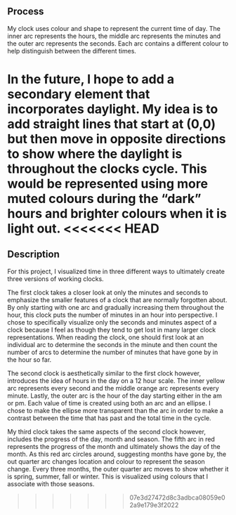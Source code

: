 ## Process

My clock uses colour and shape to represent the current time of day. The inner arc represents the hours, the middle arc represents the minutes and the outer arc represents the seconds. Each arc contains a different colour to help distinguish between the different times. 

In the future, I hope to add a secondary element that incorporates daylight. My idea is to add straight lines that start at (0,0) but then move in opposite directions to show where the daylight is throughout the clocks cycle. This would be represented using more muted colours during the “dark” hours and brighter colours when it is light out. 
<<<<<<< HEAD
=======

## Description 

For this project, I visualized time in three different ways to ultimately create three versions of working clocks. 

The first clock takes a closer look at only the minutes and seconds to emphasize the smaller features of a clock that are normally forgotten about. By only starting with one arc and gradually increasing them throughout the hour, this clock puts the number of minutes in an hour into perspective.  I chose to specifically visualize only the seconds and minutes aspect of a clock because I feel as though they tend to get lost in many larger clock representations. When reading the clock, one should first look at an individual arc to determine the seconds in the minute and then count the number of arcs to determine the number of minutes that have gone by in the hour so far. 

The second clock is aesthetically similar to the first clock however, introduces the idea of hours in the day on a 12 hour scale. The inner yellow arc represents every second and the middle orange arc represents every minute. Lastly, the outer arc is the hour of the day starting either in the am or pm. Each value of time is created using both an arc and an ellipse. I chose to make the ellipse more transparent than the arc in order to make a contrast between the time that has past and the total time in the cycle. 

My third clock takes the same aspects of the second clock however, includes the progress of the day, month and season. The fifth arc in red represents the progress of the month and ultimately shows the day of the month. As this red arc circles around, suggesting months have gone by, the out quarter arc changes location and colour to represent the season change. Every three months, the outer quarter arc moves to show whether it is spring, summer, fall or winter. This is visualized using colours that I associate with those seasons. 
>>>>>>> 07e3d27472d8c3adbca08059e02a9e179e3f2022
